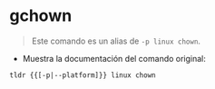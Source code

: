 # gchown

> Este comando es un alias de `-p linux chown`.

- Muestra la documentación del comando original:

`tldr {{[-p|--platform]}} linux chown`
